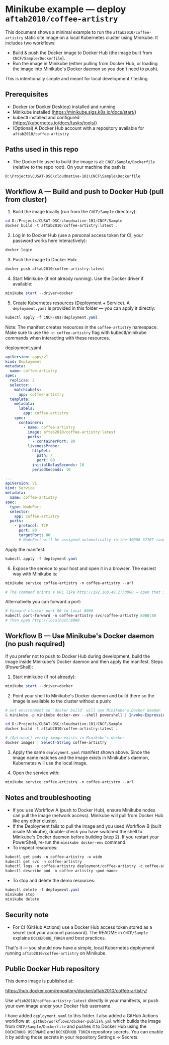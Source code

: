 # Minikube example — deploy `aftab2010/coffee-artistry`

This document shows a minimal example to run the `aftab2010/coffee-artistry` static site image on a local Kubernetes cluster using Minikube. It includes two workflows:

- Build & push the Docker image to Docker Hub (the image built from `CNCF/Sample/Dockerfile`).
- Run the image in Minikube (either pulling from Docker Hub, or loading the image into Minikube's Docker daemon so you don't need to push).

This is intentionally simple and meant for local development / testing.

Prerequisites
-------------

- Docker (or Docker Desktop) installed and running
- Minikube installed (https://minikube.sigs.k8s.io/docs/start/)
- kubectl installed and configured (https://kubernetes.io/docs/tasks/tools/)
- (Optional) A Docker Hub account with a repository available for `aftab2010/coffee-artistry`

Paths used in this repo
----------------------

- The Dockerfile used to build the image is at: `CNCF/Sample/Dockerfile` (relative to the repo root). On your machine the path is:

```
D:\Projects\CUSAT-DSC\cloudnative-101\CNCF\Sample\Dockerfile
```

Workflow A — Build and push to Docker Hub (pull from cluster)
-----------------------------------------------------------

1. Build the image locally (run from the `CNCF/Sample` directory):

```powershell
cd D:/Projects/CUSAT-DSC/cloudnative-101/CNCF/Sample
docker build -t aftab2010/coffee-artistry:latest .
```

2. Log in to Docker Hub (use a personal access token for CI; your password works here interactively):

```powershell
docker login
```

3. Push the image to Docker Hub:

```powershell
docker push aftab2010/coffee-artistry:latest
```

4. Start Minikube (if not already running). Use the Docker driver if available:

```powershell
minikube start --driver=docker
```

5. Create Kubernetes resources (Deployment + Service). A `deployment.yaml` is provided in this folder — you can apply it directly:

```powershell
kubectl apply -f CNCF/K8s/deployment.yaml
```

Note: The manifest creates resources in the `coffee-artistry` namespace. Make sure to use the `-n coffee-artistry` flag with kubectl/minikube commands when interacting with these resources.

deployment.yaml
```yaml
apiVersion: apps/v1
kind: Deployment
metadata:
  name: coffee-artistry
spec:
  replicas: 2
  selector:
    matchLabels:
      app: coffee-artistry
  template:
    metadata:
      labels:
        app: coffee-artistry
    spec:
      containers:
        - name: coffee-artistry
          image: aftab2010/coffee-artistry:latest
          ports:
            - containerPort: 80
          livenessProbe:
            httpGet:
              path: /
              port: 80
            initialDelaySeconds: 10
            periodSeconds: 10

---
apiVersion: v1
kind: Service
metadata:
  name: coffee-artistry
spec:
  type: NodePort
  selector:
    app: coffee-artistry
  ports:
    - protocol: TCP
      port: 80
      targetPort: 80
      # NodePort will be assigned automatically in the 30000-32767 range

```

Apply the manifest:

```powershell
kubectl apply -f deployment.yaml
```

6. Expose the service to your host and open it in a browser. The easiest way with Minikube is:

```powershell
minikube service coffee-artistry -n coffee-artistry --url

# The command prints a URL like http://192.168.49.2:30080 — open that in your browser.
```

Alternatively you can forward a port:

```powershell
# Forward cluster port 80 to local 8080
kubectl port-forward -n coffee-artistry svc/coffee-artistry 8080:80
# Then open http://localhost:8080
```

Workflow B — Use Minikube's Docker daemon (no push required)
---------------------------------------------------------

If you prefer not to push to Docker Hub during development, build the image inside Minikube's Docker daemon and then apply the manifest. Steps (PowerShell):

1. Start minikube (if not already):

```powershell
minikube start --driver=docker
```

2. Point your shell to Minikube's Docker daemon and build there so the image is available to the cluster without a push:

```powershell
# Set environment so `docker build` will use Minikube's Docker daemon
& minikube -p minikube docker-env --shell powershell | Invoke-Expression

cd D:/Projects/CUSAT-DSC/cloudnative-101/CNCF/Sample
docker build -t aftab2010/coffee-artistry:latest .

# (Optional) verify image exists in Minikube's docker
docker images | Select-String coffee-artistry
```

3. Apply the same `deployment.yaml` manifest shown above. Since the image name matches and the image exists in Minikube's daemon, Kubernetes will use the local image.

4. Open the service with:

```powershell
minikube service coffee-artistry -n coffee-artistry --url
```

Notes and troubleshooting
-------------------------

- If you use Workflow A (push to Docker Hub), ensure Minikube nodes can pull the image (network access). Minikube will pull from Docker Hub like any other cluster.
- If the Deployment fails to pull the image and you used Workflow B (built inside Minikube), double-check you have switched the shell to Minikube's Docker daemon before building (step 2). If you restart your PowerShell, re-run the `minikube docker-env` command.
- To inspect resources:

```powershell
kubectl get pods -n coffee-artistry -o wide
kubectl get svc -n coffee-artistry
kubectl logs -n coffee-artistry deployment/coffee-artistry -c coffee-artistry
kubectl describe pod -n coffee-artistry <pod-name>
```

- To stop and delete the demo resources:

```powershell
kubectl delete -f deployment.yaml
minikube stop
minikube delete
```

Security note
-------------

- For CI (GitHub Actions) use a Docker Hub access token stored as a secret (not your account password). The README in `CNCF/Sample` explains `DOCKERHUB_TOKEN` and best practices.

That's it — you should now have a simple, local Kubernetes deployment running `aftab2010/coffee-artistry` on Minikube.

Public Docker Hub repository
---------------------------

This demo image is published at:

https://hub.docker.com/repository/docker/aftab2010/coffee-artistry/

Use `aftab2010/coffee-artistry:latest` directly in your manifests, or push your own image under your Docker Hub username.

I have added `deployment.yaml` to this folder. I also added a GitHub Actions workflow at `.github/workflows/docker-publish.yml` which builds the image from `CNCF/Sample/Dockerfile` and pushes it to Docker Hub using the `DOCKERHUB_USERNAME` and `DOCKERHUB_TOKEN` repository secrets. You can enable it by adding those secrets in your repository Settings → Secrets.
